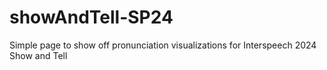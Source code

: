# showAndTell-SP24
Simple page to show off pronunciation visualizations for Interspeech 2024 Show and Tell

[//]: # ([GitHub-flavored Markdown]&#40;https://guides.github.com/features/mastering-markdown/&#41;)